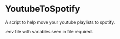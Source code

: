 # YoutubeToSpotify
A script to help move your youtube playlists to spotify.

.env file with variables seen in file required.
